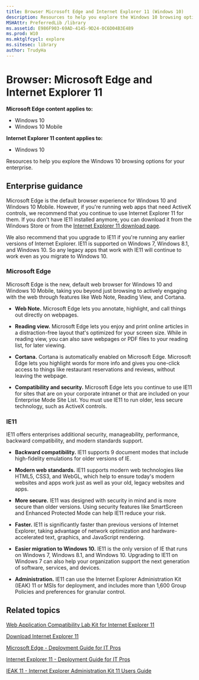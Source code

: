 ```yaml
---
title: Browser Microsoft Edge and Internet Explorer 11 (Windows 10)
description: Resources to help you explore the Windows 10 browsing options for your enterprise.
MSHAttr: PreferredLib /library
ms.assetid: E986F903-69AD-4145-9D24-0C6D04B3E489
ms.prod: W10
ms.mktglfcycl: explore
ms.sitesec: library
author: TrudyHa
---
```


# Browser: Microsoft Edge and Internet Explorer 11


**Microsoft Edge content applies to:**

-   Windows 10
-   Windows 10 Mobile

**Internet Explorer 11 content applies to:**

-   Windows 10

Resources to help you explore the Windows 10 browsing options for your enterprise.

## Enterprise guidance


Microsoft Edge is the default browser experience for Windows 10 and Windows 10 Mobile. However, if you're running web apps that need ActiveX controls, we recommend that you continue to use Internet Explorer 11 for them. If you don't have IE11 installed anymore, you can download it from the Windows Store or from the [Internet Explorer 11 download page](http://go.microsoft.com/fwlink/p/?linkid=290956).

We also recommend that you upgrade to IE11 if you're running any earlier versions of Internet Explorer. IE11 is supported on Windows 7, Windows 8.1, and Windows 10. So any legacy apps that work with IE11 will continue to work even as you migrate to Windows 10.

### Microsoft Edge

Microsoft Edge is the new, default web browser for Windows 10 and Windows 10 Mobile, taking you beyond just browsing to actively engaging with the web through features like Web Note, Reading View, and Cortana.

-   **Web Note.** Microsoft Edge lets you annotate, highlight, and call things out directly on webpages.

-   **Reading view.** Microsoft Edge lets you enjoy and print online articles in a distraction-free layout that's optimized for your screen size. While in reading view, you can also save webpages or PDF files to your reading list, for later viewing.

-   **Cortana.** Cortana is automatically enabled on Microsoft Edge. Microsoft Edge lets you highlight words for more info and gives you one-click access to things like restaurant reservations and reviews, without leaving the webpage.

-   **Compatibility and security.** Microsoft Edge lets you continue to use IE11 for sites that are on your corporate intranet or that are included on your Enterprise Mode Site List. You must use IE11 to run older, less secure technology, such as ActiveX controls.

### IE11

IE11 offers enterprises additional security, manageability, performance, backward compatibility, and modern standards support.

-   **Backward compatibility.** IE11 supports 9 document modes that include high-fidelity emulations for older versions of IE.

-   **Modern web standards.** IE11 supports modern web technologies like HTML5, CSS3, and WebGL, which help to ensure today's modern websites and apps work just as well as your old, legacy websites and apps.

-   **More secure.** IE11 was designed with security in mind and is more secure than older versions. Using security features like SmartScreen and Enhanced Protected Mode can help IE11 reduce your risk.

-   **Faster.** IE11 is significantly faster than previous versions of Internet Explorer, taking advantage of network optimization and hardware-accelerated text, graphics, and JavaScript rendering.

-   **Easier migration to Windows 10.** IE11 is the only version of IE that runs on Windows 7, Windows 8.1, and Windows 10. Upgrading to IE11 on Windows 7 can also help your organization support the next generation of software, services, and devices.

-   **Administration.** IE11 can use the Internet Explorer Administration Kit (IEAK) 11 or MSIs for deployment, and includes more than 1,600 Group Policies and preferences for granular control.

## Related topics


[Web Application Compatibility Lab Kit for Internet Explorer 11](http://go.microsoft.com/fwlink/p/?LinkId=715642)

[Download Internet Explorer 11](http://go.microsoft.com/fwlink/p/?linkid=290956)

[Microsoft Edge - Deployment Guide for IT Pros](http://go.microsoft.com/fwlink/p/?LinkId=618271)

[Internet Explorer 11 - Deployment Guide for IT Pros](http://go.microsoft.com/fwlink/p/?linkid=313986)

[IEAK 11 - Internet Explorer Administration Kit 11 Users Guide](http://go.microsoft.com/fwlink/p/?LinkId=619690)

 

 





